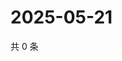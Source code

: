 # 2025-05-21

共 0 条

<!-- BEGIN ZHIHUVIDEO -->
<!-- 最后更新时间 Wed May 21 2025 02:16:01 GMT+0800 (China Standard Time) -->

<!-- END ZHIHUVIDEO -->
